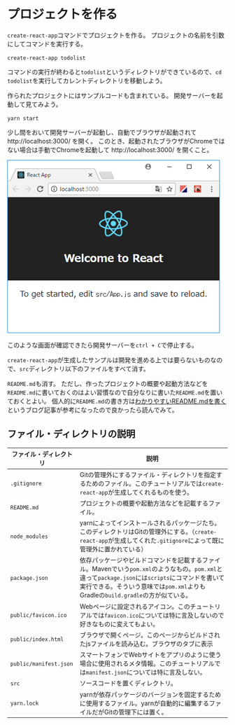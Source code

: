 # プロジェクトを作る

`create-react-app`コマンドでプロジェクトを作る。
プロジェクトの名前を引数にしてコマンドを実行する。

```console
create-react-app todolist
```

コマンドの実行が終わると`todolist`というディレクトリができているので、`cd todolist`を実行してカレントディレクトリを移動しよう。

作られたプロジェクトにはサンプルコードも含まれている。
開発サーバーを起動して見てみよう。

```console
yarn start
```

少し間をおいて開発サーバーが起動し、自動でブラウザが起動されて http://localhost:3000/ を開く。
このとき、起動されたブラウザがChromeではない場合は手動でChromeを起動して http://localhost:3000/ を開くこと。

![](./assets/created-app.png)

このような画面が確認できたら開発サーバーを`ctrl + C`で停止する。

`create-react-app`が生成したサンプルは開発を進める上では要らないものなので、`src`ディレクトリ以下のファイルをすべて消す。

`README.md`も消す。
ただし、作ったプロジェクトの概要や起動方法などを`README.md`に書いておくのはよい習慣なので自分なりに書いた`README.md`を置いておくとよい。
個人的に`README.md`の書き方は[わかりやすいREADME.mdを書く](https://deeeet.com/writing/2014/07/31/readme/)というブログ記事が参考になったので良かったら読んでみて。

## ファイル・ディレクトリの説明

|ファイル・ディレクトリ|説明|
|---|---|
|`.gitignore`|Gitの管理外にするファイル・ディレクトリを指定するためのファイル。このチュートリアルでは`create-react-app`が生成してくれるものを使う。|
|`README.md`|プロジェクトの概要や起動方法などを記載するファイル。|
|`node_modules`|yarnによってインストールされるパッケージたち。このディレクトリはGitの管理外にする。（`create-react-app`が生成してくれた`.gitignore`によって既に管理外に置かれている）|
|`package.json`|依存パッケージやビルドコマンドを記載するファイル。Mavenでいう`pom.xml`のようなもの。`pom.xml`と違って`package.json`には`scripts`にコマンドを書いて実行できる。そういう意味では`pom.xml`よりもGradleの`build.gradle`の方が似ている。|
|`public/favicon.ico`|Webページに設定されるアイコン。このチュートリアルでは`favicon.ico`については特に言及しないので好きなものに変えてもよい。|
|`public/index.html`|ブラウザで開くページ。このページからビルドされたjsファイルを読み込む。ブラウザのタブに表示|
|`public/manifest.json`|スマートフォンでWebサイトをアプリのように使う場合に使用されるメタ情報。このチュートリアルでは`manifest.json`については特に言及しない。|
|`src`|ソースコードを置くディレクトリ。|
|`yarn.lock`|yarnが依存パッケージのバージョンを固定するために使用するファイル。yarnが自動的に編集するファイルだがGitの管理下には置く。|

